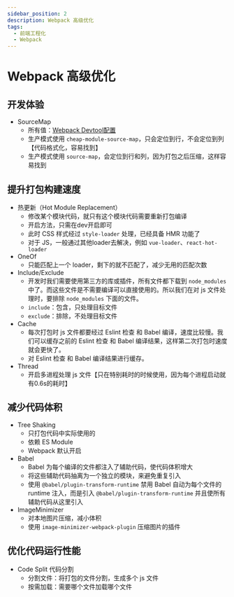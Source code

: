```yaml
---
sidebar_position: 2
description: Webpack 高级优化
tags:
  - 前端工程化
  - Webpack
---
```


# Webpack 高级优化

## 开发体验
- SourceMap
  - 所有值：[Webpack Devtool配置](https://webpack.docschina.org/configuration/devtool/#devtool)
  - 生产模式使用 `cheap-module-source-map`，只会定位到行，不会定位到列【代码格式化，容易找到】
  - 生产模式使用 `source-map`，会定位到行和列，因为打包之后压缩，这样容易找到

## 提升打包构建速度
  - 热更新（Hot Module Replacement）
    - 修改某个模块代码，就只有这个模块代码需要重新打包编译
    - 开启方法，只需在dev开启即可
    - 此时 CSS 样式经过 `style-loader` 处理，已经具备 HMR 功能了
    - 对于 JS，一般通过其他loader去解决，例如 `vue-loader`、`react-hot-loader`
  - OneOf
    - 只能匹配上一个 loader，剩下的就不匹配了，减少无用的匹配次数
  - Include/Exclude
    - 开发时我们需要使用第三方的库或插件，所有文件都下载到 `node_modules` 中了。而这些文件是不需要编译可以直接使用的。所以我们在对 js 文件处理时，要排除 `node_modules` 下面的文件。
    - `include`：包含，只处理目标文件
    - `exclude`：排除，不处理目标文件
  - Cache
    - 每次打包时 js 文件都要经过 Eslint 检查 和 Babel 编译，速度比较慢。我们可以缓存之前的 Eslint 检查 和 Babel 编译结果，这样第二次打包时速度就会更快了。
    - 对 Eslint 检查 和 Babel 编译结果进行缓存。
  - Thread
    - 开启多进程处理 js 文件【只在特别耗时的时候使用，因为每个进程启动就有0.6s的耗时】

## 减少代码体积
- Tree Shaking
  - 只打包代码中实际使用的
  - 依赖 ES Module
  - Webpack 默认开启
- Babel
  - Babel 为每个编译的文件都注入了辅助代码，使代码体积增大
  - 将这些辅助代码抽离为一个独立的模块，来避免重复引入
  - 使用 `@babel/plugin-transform-runtime` 禁用 Babel 自动为每个文件的 runtime 注入，而是引入 `@babel/plugin-transform-runtime` 并且使所有辅助代码从这里引入
- ImageMinimizer
  - 对本地图片压缩，减小体积
  - 使用 `image-minimizer-webpack-plugin` 压缩图片的插件

## 优化代码运行性能
- Code Split 代码分割
  - 分割文件：将打包的文件分割，生成多个 js 文件
  - 按需加载：需要哪个文件加载哪个文件
